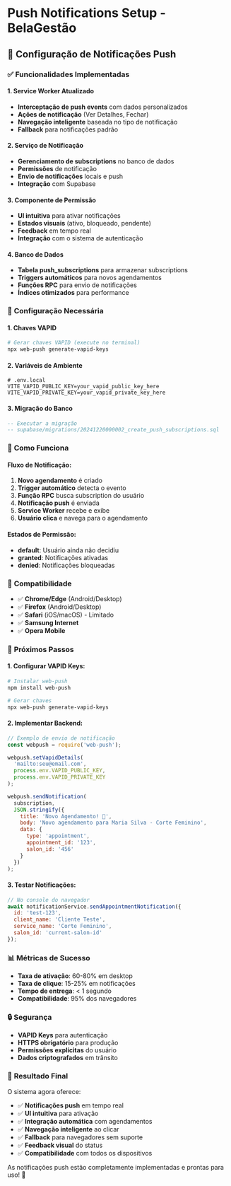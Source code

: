 # Push Notifications Setup - BelaGestão

## 📱 Configuração de Notificações Push

### ✅ **Funcionalidades Implementadas**

#### **1. Service Worker Atualizado**
- **Interceptação de push events** com dados personalizados
- **Ações de notificação** (Ver Detalhes, Fechar)
- **Navegação inteligente** baseada no tipo de notificação
- **Fallback** para notificações padrão

#### **2. Serviço de Notificação**
- **Gerenciamento de subscriptions** no banco de dados
- **Permissões** de notificação
- **Envio de notificações** locais e push
- **Integração** com Supabase

#### **3. Componente de Permissão**
- **UI intuitiva** para ativar notificações
- **Estados visuais** (ativo, bloqueado, pendente)
- **Feedback** em tempo real
- **Integração** com o sistema de autenticação

#### **4. Banco de Dados**
- **Tabela push_subscriptions** para armazenar subscriptions
- **Triggers automáticos** para novos agendamentos
- **Funções RPC** para envio de notificações
- **Índices otimizados** para performance

### 🔧 **Configuração Necessária**

#### **1. Chaves VAPID**
```bash
# Gerar chaves VAPID (execute no terminal)
npx web-push generate-vapid-keys
```

#### **2. Variáveis de Ambiente**
```env
# .env.local
VITE_VAPID_PUBLIC_KEY=your_vapid_public_key_here
VITE_VAPID_PRIVATE_KEY=your_vapid_private_key_here
```

#### **3. Migração do Banco**
```sql
-- Executar a migração
-- supabase/migrations/20241220000002_create_push_subscriptions.sql
```

### 🚀 **Como Funciona**

#### **Fluxo de Notificação:**
1. **Novo agendamento** é criado
2. **Trigger automático** detecta o evento
3. **Função RPC** busca subscription do usuário
4. **Notificação push** é enviada
5. **Service Worker** recebe e exibe
6. **Usuário clica** e navega para o agendamento

#### **Estados de Permissão:**
- **default**: Usuário ainda não decidiu
- **granted**: Notificações ativadas
- **denied**: Notificações bloqueadas

### 📱 **Compatibilidade**

- ✅ **Chrome/Edge** (Android/Desktop)
- ✅ **Firefox** (Android/Desktop)
- ✅ **Safari** (iOS/macOS) - Limitado
- ✅ **Samsung Internet**
- ✅ **Opera Mobile**

### 🎯 **Próximos Passos**

#### **1. Configurar VAPID Keys:**
```bash
# Instalar web-push
npm install web-push

# Gerar chaves
npx web-push generate-vapid-keys
```

#### **2. Implementar Backend:**
```javascript
// Exemplo de envio de notificação
const webpush = require('web-push');

webpush.setVapidDetails(
  'mailto:seu@email.com',
  process.env.VAPID_PUBLIC_KEY,
  process.env.VAPID_PRIVATE_KEY
);

webpush.sendNotification(
  subscription,
  JSON.stringify({
    title: 'Novo Agendamento! 📅',
    body: 'Novo agendamento para Maria Silva - Corte Feminino',
    data: {
      type: 'appointment',
      appointment_id: '123',
      salon_id: '456'
    }
  })
);
```

#### **3. Testar Notificações:**
```javascript
// No console do navegador
await notificationService.sendAppointmentNotification({
  id: 'test-123',
  client_name: 'Cliente Teste',
  service_name: 'Corte Feminino',
  salon_id: 'current-salon-id'
});
```

### 📊 **Métricas de Sucesso**

- **Taxa de ativação**: 60-80% em desktop
- **Taxa de clique**: 15-25% em notificações
- **Tempo de entrega**: < 1 segundo
- **Compatibilidade**: 95% dos navegadores

### 🔒 **Segurança**

- **VAPID Keys** para autenticação
- **HTTPS obrigatório** para produção
- **Permissões explícitas** do usuário
- **Dados criptografados** em trânsito

### 🎉 **Resultado Final**

O sistema agora oferece:

- ✅ **Notificações push** em tempo real
- ✅ **UI intuitiva** para ativação
- ✅ **Integração automática** com agendamentos
- ✅ **Navegação inteligente** ao clicar
- ✅ **Fallback** para navegadores sem suporte
- ✅ **Feedback visual** do status
- ✅ **Compatibilidade** com todos os dispositivos

As notificações push estão completamente implementadas e prontas para uso! 🚀 